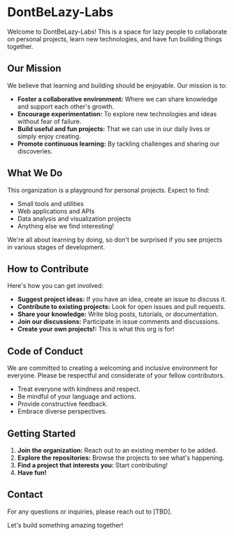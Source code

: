 # DontBeLazy-Labs

Welcome to DontBeLazy-Labs! This is a space for lazy people to collaborate on personal projects, learn new technologies, and have fun building things together.

## Our Mission

We believe that learning and building should be enjoyable. Our mission is to:

* **Foster a collaborative environment:** Where we can share knowledge and support each other's growth.
* **Encourage experimentation:** To explore new technologies and ideas without fear of failure.
* **Build useful and fun projects:** That we can use in our daily lives or simply enjoy creating.
* **Promote continuous learning:** By tackling challenges and sharing our discoveries.

## What We Do

This organization is a playground for personal projects. Expect to find:

* Small tools and utilities
* Web applications and APIs
* Data analysis and visualization projects
* Anything else we find interesting!

We're all about learning by doing, so don't be surprised if you see projects in various stages of development.

## How to Contribute

Here's how you can get involved:

* **Suggest project ideas:** If you have an idea, create an issue to discuss it.
* **Contribute to existing projects:** Look for open issues and pull requests.
* **Share your knowledge:** Write blog posts, tutorials, or documentation.
* **Join our discussions:** Participate in issue comments and discussions.
* **Create your own projects!:** This is what this org is for!

## Code of Conduct

We are committed to creating a welcoming and inclusive environment for everyone. Please be respectful and considerate of your fellow contributors.

* Treat everyone with kindness and respect.
* Be mindful of your language and actions.
* Provide constructive feedback.
* Embrace diverse perspectives.

## Getting Started

1.  **Join the organization:** Reach out to an existing member to be added.
2.  **Explore the repositories:** Browse the projects to see what's happening.
3.  **Find a project that interests you:** Start contributing!
4.  **Have fun!**

## Contact

For any questions or inquiries, please reach out to [TBD].

Let's build something amazing together!
